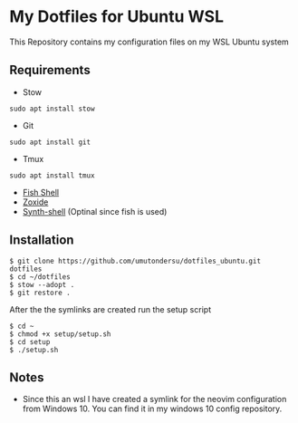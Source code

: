 # My Dotfiles for Ubuntu WSL

This Repository contains my configuration files on my WSL Ubuntu system

## Requirements

- Stow

```
sudo apt install stow
```

- Git

```
sudo apt install git
```

- Tmux

```
sudo apt install tmux
```

- [Fish Shell](https://www.jwillikers.com/switch-to-fish)
- [Zoxide](https://github.com/ajeetdsouza/zoxide)
- [Synth-shell](https://github.com/andresgongora/synth-shell) (Optinal since fish is used)

## Installation

```
$ git clone https://github.com/umutondersu/dotfiles_ubuntu.git dotfiles
$ cd ~/dotfiles
$ stow --adopt .
$ git restore .
```

After the the symlinks are created run the setup script

```
$ cd ~
$ chmod +x setup/setup.sh
$ cd setup
$ ./setup.sh
```

## Notes

- Since this an wsl I have created a symlink for the neovim configuration from Windows 10. You can find it in my windows 10 config repository.
